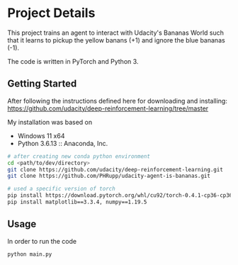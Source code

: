 # Project Details

This project trains an agent to interact with Udacity's Bananas World such that it learns to pickup the yellow banans (+1) and ignore the blue bananas (-1).

The code is written in PyTorch and Python 3.

## Getting Started

After following the instructions defined here for downloading and installing: https://github.com/udacity/deep-reinforcement-learning/tree/master

My installation was based on 
* Windows 11 x64
* Python 3.6.13 :: Anaconda, Inc.

```bash
# after creating new conda python environment
cd <path/to/dev/directory>
git clone https://github.com/udacity/deep-reinforcement-learning.git
git clone https://github.com/PHRupp/udacity-agent-is-bananas.git

# used a specific version of torch
pip install https://download.pytorch.org/whl/cu92/torch-0.4.1-cp36-cp36m-win_amd64.whl
pip install matplotlib==3.3.4, numpy==1.19.5
```

## Usage

In order to run the code

```python
python main.py
```

